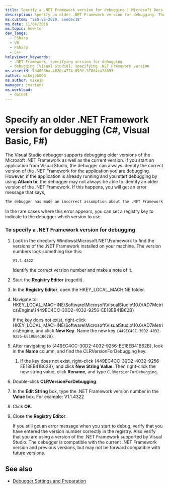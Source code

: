 ```yaml
---
title: Specify a .NET Framework version for debugging | Microsoft Docs
description: Specify an older .NET Framework version for debugging. The Visual Studio debugger supports debugging older versions of .NET Framework as well as the current version.
ms.custom: "SEO-VS-2020, seodec18"
ms.date: 11/04/2016
ms.topic: how-to
dev_langs: 
  - CSharp
  - VB
  - FSharp
  - C++
helpviewer_keywords: 
  - .NET Framework, specifying version for debugging
  - debugging [Visual Studio], specifying .NET Framework version
ms.assetid: 7a4893ba-4620-4774-893f-378d4ca28893
author: mikejo5000
ms.author: mikejo
manager: jmartens
ms.workload: 
  - dotnet
---
```

# Specify an older .NET Framework version for debugging (C#, Visual Basic, F#)

The Visual Studio debugger supports debugging older versions of the Microsoft .NET Framework as well as the current version. If you start an application from Visual Studio, the debugger can always identify the correct version of the .NET Framework for the application you are debugging. However, if the application is already running and you start debugging by using **Attach to**, the debugger may not always be able to identify an older version of the .NET Framework. If this happens, you will get an error message that says,

``` cmd
The debugger has made an incorrect assumption about the .NET Framework version your application is going to use.
```

In the rare cases where this error appears, you can set a registry key to indicate to the debugger which version to use.

### To specify a .NET Framework version for debugging

1. Look in the directory Windows\Microsoft.NET\Framework to find the versions of the .NET Framework installed on your machine. The version numbers look something like this:

    `V1.1.4322`

    Identify the correct version number and make a note of it.

2. Start the **Registry Editor** (regedit).

3. In the **Registry Editor**, open the HKEY_LOCAL_MACHINE folder.

4. Navigate to: HKEY_LOCAL_MACHINE\Software\Microsoft\VisualStudio\10.0\AD7Metrics\Engine\\{449EC4CC-30D2-4032-9256-EE18EB41B62B}

    If the key does not exist, right-click HKEY_LOCAL_MACHINE\Software\Microsoft\VisualStudio\10.0\AD7Metrics\Engine, and click **New Key**. Name the new key `{449EC4CC-30D2-4032-9256-EE18EB41B62B}`.

5. After navigating to {449EC4CC-30D2-4032-9256-EE18EB41B62B}, look in the **Name** column, and find the CLRVersionForDebugging key.

   1. If the key does not exist, right-click {449EC4CC-30D2-4032-9256-EE18EB41B62B}, and click **New String Value**. Then right-click the new string value, click **Rename**, and type `CLRVersionForDebugging`.

6. Double-click **CLRVersionForDebugging**.

7. In the **Edit String** box, type the .NET Framework version number in the **Value** box. For example: V1.1.4322

8. Click **OK**.

9. Close the **Registry Editor**.

     If you still get an error message when you start to debug, verify that you have entered the version number correctly in the registry. Also verify that you are using a version of the .NET Framework supported by Visual Studio. The debugger is compatible with the current .NET Framework version and previous versions, but may not be forward compatible with future versions.

## See also
- [Debugger Settings and Preparation](../debugger/debugger-settings-and-preparation.md)